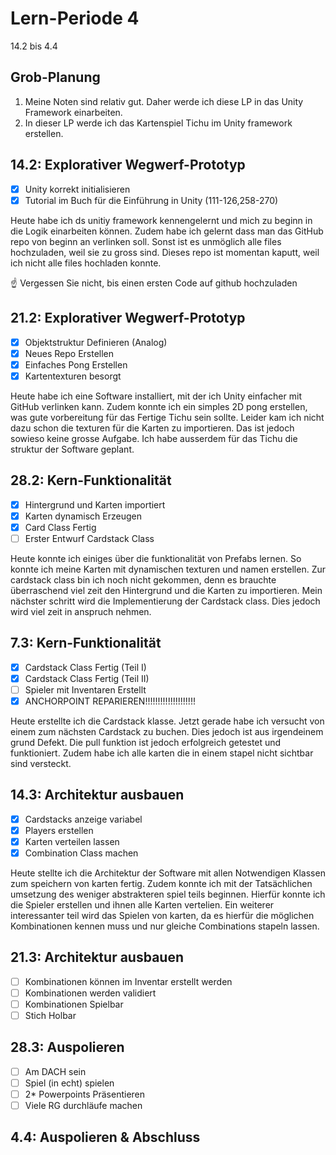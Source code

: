 # Lern-Periode 4

14.2 bis 4.4

## Grob-Planung

1. Meine Noten sind relativ gut. Daher werde ich diese LP in das Unity Framework einarbeiten.
2. In dieser LP werde ich das Kartenspiel Tichu im Unity framework erstellen. 

## 14.2: Explorativer Wegwerf-Prototyp

- [X] Unity korrekt initialisieren
- [X] Tutorial im Buch für die Einführung in Unity (111-126,258-270)

Heute habe ich ds unitiy framework kennengelernt und mich zu beginn in die Logik einarbeiten können. Zudem habe ich gelernt dass man das GitHub repo von beginn an verlinken soll. Sonst ist es unmöglich alle files hochzuladen, weil sie zu gross sind. Dieses repo ist momentan kaputt, weil ich nicht alle files hochladen konnte.

☝️ Vergessen Sie nicht, bis einen ersten Code auf github hochzuladen

## 21.2: Explorativer Wegwerf-Prototyp

- [X] Objektstruktur Definieren (Analog)
- [X] Neues Repo Erstellen
- [X] Einfaches Pong Erstellen
- [X] Kartentexturen besorgt

Heute habe ich eine Software installiert, mit der ich Unity einfacher mit GitHub verlinken kann. Zudem konnte ich ein simples 2D pong erstellen, was gute vorbereitung für das Fertige Tichu sein sollte. Leider kam ich nicht dazu schon die texturen für die Karten zu importieren. Das ist jedoch sowieso keine grosse Aufgabe. Ich habe ausserdem für das Tichu die struktur der Software geplant.

## 28.2: Kern-Funktionalität

- [X] Hintergrund und Karten importiert
- [X] Karten dynamisch Erzeugen
- [X] Card Class Fertig
- [ ] Erster Entwurf Cardstack Class

Heute konnte ich einiges über die funktionalität von Prefabs lernen. So konnte ich meine Karten mit dynamischen texturen und namen erstellen. Zur cardstack class bin ich noch nicht gekommen, denn es brauchte überraschend viel zeit den Hintergrund und die Karten zu importieren. Mein nächster schritt wird die Implementierung der Cardstack class. Dies jedoch wird viel zeit in anspruch nehmen.
## 7.3: Kern-Funktionalität

- [X] Cardstack Class Fertig (Teil I)
- [X] Cardstack Class Fertig (Teil II)
- [ ] Spieler mit Inventaren Erstellt
- [X] ANCHORPOINT REPARIEREN!!!!!!!!!!!!!!!!!!!!

Heute erstellte ich die Cardstack klasse. Jetzt gerade habe ich versucht von einem zum nächsten Cardstack zu buchen. Dies jedoch ist aus irgendeinem grund Defekt. Die pull funktion ist jedoch erfolgreich getestet und funktioniert. Zudem habe ich alle karten die in einem stapel nicht sichtbar sind versteckt.

## 14.3: Architektur ausbauen
- [X] Cardstacks anzeige variabel
- [X] Players erstellen
- [X] Karten verteilen lassen
- [X] Combination Class machen

Heute stellte ich die Architektur der Software mit allen Notwendigen Klassen zum speichern von karten fertig. Zudem konnte ich mit der Tatsächlichen umsetzung des weniger abstrakteren spiel teils beginnen. Hierfür konnte ich die Spieler erstellen und ihnen alle Karten vertelien. Ein weiterer interessanter teil wird das Spielen von karten, da es hierfür die möglichen Kombinationen kennen muss und nur gleiche Combinations stapeln lassen.

## 21.3: Architektur ausbauen
- [ ] Kombinationen können im Inventar erstellt werden
- [ ] Kombinationen werden validiert
- [ ] Kombinationen Spielbar
- [ ] Stich Holbar

## 28.3: Auspolieren
- [ ] Am DACH sein
- [ ] Spiel (in echt) spielen
- [ ] 2* Powerpoints Präsentieren
- [ ] Viele RG durchläufe machen

## 4.4: Auspolieren & Abschluss

